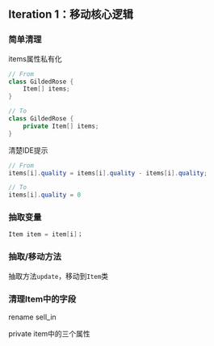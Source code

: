## Iteration 1：移动核心逻辑

### 简单清理

items属性私有化

```java
// From
class GildedRose {
    Item[] items;
}

// To
class GildedRose {
    private Item[] items;
}

```

清楚IDE提示

```java
// From
items[i].quality = items[i].quality - items[i].quality;

// To
items[i].quality = 0
```



### 抽取变量

```java
Item item = item[i]；
```



### 抽取/移动方法

抽取方法`update`，移动到`Item`类



### 清理Item中的字段

rename sell_in

private item中的三个属性